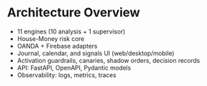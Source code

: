 # Architecture Overview

- 11 engines (10 analysis + 1 supervisor)
- House-Money risk core
- OANDA + Firebase adapters
- Journal, calendar, and signals UI (web/desktop/mobile)
- Activation guardrails, canaries, shadow orders, decision records
- API: FastAPI, OpenAPI, Pydantic models
- Observability: logs, metrics, traces
